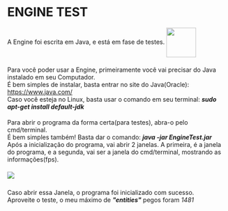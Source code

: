 # ENGINE TEST

A Engine foi escrita em Java, e está em fase de testes. <img src="https://logospng.org/download/java/logo-java-256.png" width="68px" align="center">
####
Para você poder usar a Engine, primeiramente você vai precisar do Java instalado em seu Computador.
<br/>
É bem simples de instalar, basta entrar no site do Java(Oracle): https://www.java.com/
<br/>
Caso você esteja no Linux, basta usar o comando em seu terminal: ***sudo apt-get install default-jdk***
####
Para abrir o programa da forma certa(para testes), abra-o pelo cmd/terminal.
<br/>
É bem simples também! Basta dar o comando: ***java -jar EngineTest.jar***
<br/>
Após a inicialização do programa, vai abrir 2 janelas. A primeira, é a janela do programa, e a segunda, vai ser a janela do cmd/terminal, mostrando as informações(fps).
####
<img src="https://cdn.discordapp.com/attachments/837039667265142838/839162135677239357/unknown.png">

#####
Caso abrir essa Janela, o programa foi inicializado com sucesso.
<br/>
Aproveite o teste, o meu máximo de ***"entities"*** pegos foram _1481_



